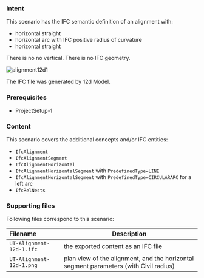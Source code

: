 
### Intent

This scenario has the IFC semantic definition of an alignment with:

- horizontal straight
- horizontal arc with IFC positive radius of curvature
- horizontal straight

There is no no vertical.
There is no IFC geometry.

![alignment12d1](../UT-Alignment-12d-1/UT-Alignment-12d-1.png  "Alignment with horizontal straight-arc-straight but no vertical") 

The IFC file was generated by 12d Model. 

### Prerequisites

- ProjectSetup-1

### Content

This scenario covers the additional concepts and/or IFC entities:

- `IfcAlignment`
- `IfcAlignmentSegment`
- `IfcAlignmentHorizontal`
- `IfcAlignmentHorizontalSegment` with `PredefinedType=LINE`
- `IfcAlignmentHorizontalSegment` with `PredefinedType=CIRCULARARC` for a left arc
- `IfcRelNests` 

### Supporting files

Following files correspond to this scenario:

| Filename                        | Description                                                                           |
|:--------------------------------|---------------------------------------------------------------------------------------|
| `UT-Alignment-12d-1.ifc`        | the exported content as an IFC file                                                   |
| `UT-Alignment-12d-1.png`        | plan view of the alignment, and the horizontal segment parameters (with Civil radius) |


